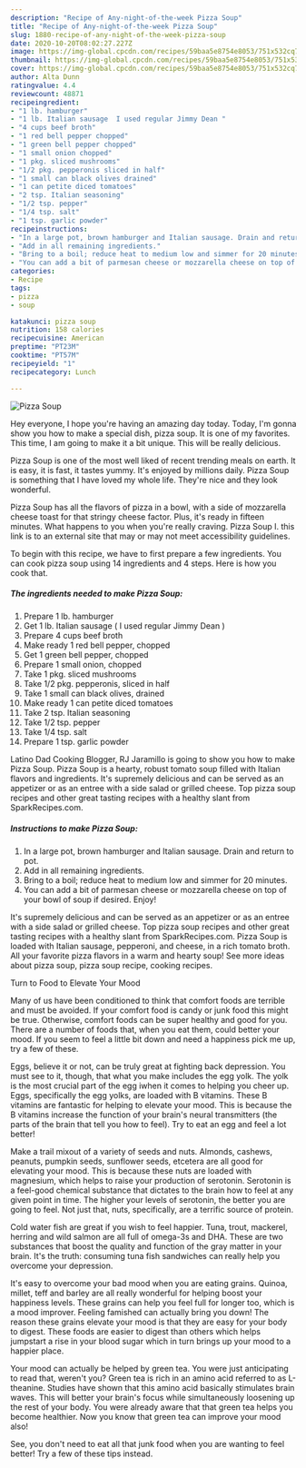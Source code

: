 ```yaml
---
description: "Recipe of Any-night-of-the-week Pizza Soup"
title: "Recipe of Any-night-of-the-week Pizza Soup"
slug: 1880-recipe-of-any-night-of-the-week-pizza-soup
date: 2020-10-20T08:02:27.227Z
image: https://img-global.cpcdn.com/recipes/59baa5e8754e8053/751x532cq70/pizza-soup-recipe-main-photo.jpg
thumbnail: https://img-global.cpcdn.com/recipes/59baa5e8754e8053/751x532cq70/pizza-soup-recipe-main-photo.jpg
cover: https://img-global.cpcdn.com/recipes/59baa5e8754e8053/751x532cq70/pizza-soup-recipe-main-photo.jpg
author: Alta Dunn
ratingvalue: 4.4
reviewcount: 48871
recipeingredient:
- "1 lb. hamburger"
- "1 lb. Italian sausage  I used regular Jimmy Dean "
- "4 cups beef broth"
- "1 red bell pepper chopped"
- "1 green bell pepper chopped"
- "1 small onion chopped"
- "1 pkg. sliced mushrooms"
- "1/2 pkg. pepperonis sliced in half"
- "1 small can black olives drained"
- "1 can petite diced tomatoes"
- "2 tsp. Italian seasoning"
- "1/2 tsp. pepper"
- "1/4 tsp. salt"
- "1 tsp. garlic powder"
recipeinstructions:
- "In a large pot, brown hamburger and Italian sausage. Drain and return to pot."
- "Add in all remaining ingredients."
- "Bring to a boil; reduce heat to medium low and simmer for 20 minutes."
- "You can add a bit of parmesan cheese or mozzarella cheese on top of your bowl of soup if desired. Enjoy!"
categories:
- Recipe
tags:
- pizza
- soup

katakunci: pizza soup 
nutrition: 158 calories
recipecuisine: American
preptime: "PT23M"
cooktime: "PT57M"
recipeyield: "1"
recipecategory: Lunch

---
```



![Pizza Soup](https://img-global.cpcdn.com/recipes/59baa5e8754e8053/751x532cq70/pizza-soup-recipe-main-photo.jpg)

Hey everyone, I hope you're having an amazing day today. Today, I'm gonna show you how to make a special dish, pizza soup. It is one of my favorites. This time, I am going to make it a bit unique. This will be really delicious.

Pizza Soup is one of the most well liked of recent trending meals on earth. It is easy, it is fast, it tastes yummy. It's enjoyed by millions daily. Pizza Soup is something that I have loved my whole life. They're nice and they look wonderful.

Pizza Soup has all the flavors of pizza in a bowl, with a side of mozzarella cheese toast for that stringy cheese factor. Plus, it&#39;s ready in fifteen minutes. What happens to you when you&#39;re really craving. Pizza Soup I. this link is to an external site that may or may not meet accessibility guidelines.


To begin with this recipe, we have to first prepare a few ingredients. You can cook pizza soup using 14 ingredients and 4 steps. Here is how you cook that.

<!--inarticleads1-->

##### The ingredients needed to make Pizza Soup:

1. Prepare 1 lb. hamburger
1. Get 1 lb. Italian sausage ( I used regular Jimmy Dean )
1. Prepare 4 cups beef broth
1. Make ready 1 red bell pepper, chopped
1. Get 1 green bell pepper, chopped
1. Prepare 1 small onion, chopped
1. Take 1 pkg. sliced mushrooms
1. Take 1/2 pkg. pepperonis, sliced in half
1. Take 1 small can black olives, drained
1. Make ready 1 can petite diced tomatoes
1. Take 2 tsp. Italian seasoning
1. Take 1/2 tsp. pepper
1. Take 1/4 tsp. salt
1. Prepare 1 tsp. garlic powder


Latino Dad Cooking Blogger, RJ Jaramillo is going to show you how to make Pizza Soup. Pizza Soup is a hearty, robust tomato soup filled with Italian flavors and ingredients. It&#39;s supremely delicious and can be served as an appetizer or as an entree with a side salad or grilled cheese. Top pizza soup recipes and other great tasting recipes with a healthy slant from SparkRecipes.com. 

<!--inarticleads2-->

##### Instructions to make Pizza Soup:

1. In a large pot, brown hamburger and Italian sausage. Drain and return to pot.
1. Add in all remaining ingredients.
1. Bring to a boil; reduce heat to medium low and simmer for 20 minutes.
1. You can add a bit of parmesan cheese or mozzarella cheese on top of your bowl of soup if desired. Enjoy!


It&#39;s supremely delicious and can be served as an appetizer or as an entree with a side salad or grilled cheese. Top pizza soup recipes and other great tasting recipes with a healthy slant from SparkRecipes.com. Pizza Soup is loaded with Italian sausage, pepperoni, and cheese, in a rich tomato broth. All your favorite pizza flavors in a warm and hearty soup! See more ideas about pizza soup, pizza soup recipe, cooking recipes. 

Turn to Food to Elevate Your Mood


Many of us have been conditioned to think that comfort foods are terrible and must be avoided. If your comfort food is candy or junk food this might be true. Otherwise, comfort foods can be super healthy and good for you. There are a number of foods that, when you eat them, could better your mood. If you seem to feel a little bit down and need a happiness pick me up, try a few of these.

Eggs, believe it or not, can be truly great at fighting back depression. You must see to it, though, that what you make includes the egg yolk. The yolk is the most crucial part of the egg iwhen it comes to helping you cheer up. Eggs, specifically the egg yolks, are loaded with B vitamins. These B vitamins are fantastic for helping to elevate your mood. This is because the B vitamins increase the function of your brain's neural transmitters (the parts of the brain that tell you how to feel). Try to eat an egg and feel a lot better!

Make a trail mixout of a variety of seeds and nuts. Almonds, cashews, peanuts, pumpkin seeds, sunflower seeds, etcetera are all good for elevating your mood. This is because these nuts are loaded with magnesium, which helps to raise your production of serotonin. Serotonin is a feel-good chemical substance that dictates to the brain how to feel at any given point in time. The higher your levels of serotonin, the better you are going to feel. Not just that, nuts, specifically, are a terrific source of protein.

Cold water fish are great if you wish to feel happier. Tuna, trout, mackerel, herring and wild salmon are all full of omega-3s and DHA. These are two substances that boost the quality and function of the gray matter in your brain. It's the truth: consuming tuna fish sandwiches can really help you overcome your depression. 

It's easy to overcome your bad mood when you are eating grains. Quinoa, millet, teff and barley are all really wonderful for helping boost your happiness levels. These grains can help you feel full for longer too, which is a mood improver. Feeling famished can actually bring you down! The reason these grains elevate your mood is that they are easy for your body to digest. These foods are easier to digest than others which helps jumpstart a rise in your blood sugar which in turn brings up your mood to a happier place.

Your mood can actually be helped by green tea. You were just anticipating to read that, weren't you? Green tea is rich in an amino acid referred to as L-theanine. Studies have shown that this amino acid basically stimulates brain waves. This will better your brain's focus while simultaneously loosening up the rest of your body. You were already aware that that green tea helps you become healthier. Now you know that green tea can improve your mood also!

See, you don't need to eat all that junk food when you are wanting to feel better! Try  a few  of  these  tips  instead.

